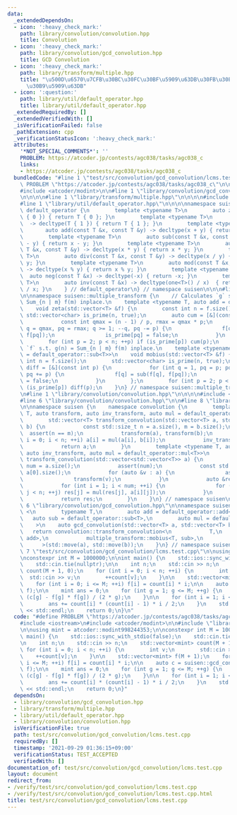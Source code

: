 ```yaml
---
data:
  _extendedDependsOn:
  - icon: ':heavy_check_mark:'
    path: library/convolution/convolution.hpp
    title: Convolution
  - icon: ':heavy_check_mark:'
    path: library/convolution/gcd_convolution.hpp
    title: GCD Convolution
  - icon: ':heavy_check_mark:'
    path: library/transform/multiple.hpp
    title: "\u500D\u6570\u7CFB\u30BC\u30FC\u30BF\u5909\u63DB\u30FB\u30E1\u30D3\u30A6\
      \u30B9\u5909\u63DB"
  - icon: ':question:'
    path: library/util/default_operator.hpp
    title: library/util/default_operator.hpp
  _extendedRequiredBy: []
  _extendedVerifiedWith: []
  _isVerificationFailed: false
  _pathExtension: cpp
  _verificationStatusIcon: ':heavy_check_mark:'
  attributes:
    '*NOT_SPECIAL_COMMENTS*': ''
    PROBLEM: https://atcoder.jp/contests/agc038/tasks/agc038_c
    links:
    - https://atcoder.jp/contests/agc038/tasks/agc038_c
  bundledCode: "#line 1 \"test/src/convolution/gcd_convolution/lcms.test.cpp\"\n#define\
    \ PROBLEM \"https://atcoder.jp/contests/agc038/tasks/agc038_c\"\n\n#include <iostream>\n\
    #include <atcoder/modint>\n\n#line 1 \"library/convolution/gcd_convolution.hpp\"\
    \n\n\n\n#line 1 \"library/transform/multiple.hpp\"\n\n\n\n#include <vector>\n\
    #line 1 \"library/util/default_operator.hpp\"\n\n\n\nnamespace suisen {\n    namespace\
    \ default_operator {\n        template <typename T>\n        auto zero() -> decltype(T\
    \ { 0 }) { return T { 0 }; }\n        template <typename T>\n        auto one()\
    \  -> decltype(T { 1 }) { return T { 1 }; }\n        template <typename T>\n \
    \       auto add(const T &x, const T &y) -> decltype(x + y) { return x + y; }\n\
    \        template <typename T>\n        auto sub(const T &x, const T &y) -> decltype(x\
    \ - y) { return x - y; }\n        template <typename T>\n        auto mul(const\
    \ T &x, const T &y) -> decltype(x * y) { return x * y; }\n        template <typename\
    \ T>\n        auto div(const T &x, const T &y) -> decltype(x / y) { return x /\
    \ y; }\n        template <typename T>\n        auto mod(const T &x, const T &y)\
    \ -> decltype(x % y) { return x % y; }\n        template <typename T>\n      \
    \  auto neg(const T &x) -> decltype(-x) { return -x; }\n        template <typename\
    \ T>\n        auto inv(const T &x) -> decltype(one<T>() / x)  { return one<T>()\
    \ / x; }\n    } // default_operator\n} // namespace suisen\n\n\n#line 6 \"library/transform/multiple.hpp\"\
    \n\nnamespace suisen::multiple_transform {\n    // Calculates `g` s.t. g(n) =\
    \ Sum_{n | m} f(m) inplace.\n    template <typename T, auto add = default_operator::add<T>>\n\
    \    void zeta(std::vector<T> &f) {\n        const int n = f.size();\n       \
    \ std::vector<char> is_prime(n, true);\n        auto cum = [&](const int p) {\n\
    \            const int qmax = (n - 1) / p, rmax = qmax * p;\n            for (int\
    \ q = qmax, pq = rmax; q >= 1; --q, pq -= p) {\n                f[q] = add(f[q],\
    \ f[pq]);\n                is_prime[pq] = false;\n            }\n        };\n\
    \        for (int p = 2; p < n; ++p) if (is_prime[p]) cum(p);\n    }\n    // Calculates\
    \ `f` s.t. g(n) = Sum_{n | m} f(m) inplace.\n    template <typename T, auto sub\
    \ = default_operator::sub<T>>\n    void mobius(std::vector<T> &f) {\n        const\
    \ int n = f.size();\n        std::vector<char> is_prime(n, true);\n        auto\
    \ diff = [&](const int p) {\n            for (int q = 1, pq = p; pq < n; ++q,\
    \ pq += p) {\n                f[q] = sub(f[q], f[pq]);\n                is_prime[pq]\
    \ = false;\n            }\n        };\n        for (int p = 2; p < n; ++p) if\
    \ (is_prime[p]) diff(p);\n    }\n} // namespace suisen::multiple_transform\n\n\
    \n#line 1 \"library/convolution/convolution.hpp\"\n\n\n\n#include <cassert>\n\
    #line 6 \"library/convolution/convolution.hpp\"\n\n#line 8 \"library/convolution/convolution.hpp\"\
    \n\nnamespace suisen {\n    namespace convolution {\n        template <typename\
    \ T, auto transform, auto inv_transform, auto mul = default_operator::mul<T>>\n\
    \        std::vector<T> transform_convolution(std::vector<T> a, std::vector<T>\
    \ b) {\n            const std::size_t n = a.size(), m = b.size();\n          \
    \  assert(n == m);\n            transform(a), transform(b);\n            for (std::size_t\
    \ i = 0; i < n; ++i) a[i] = mul(a[i], b[i]);\n            inv_transform(a);\n\
    \            return a;\n        }\n        template <typename T, auto transform,\
    \ auto inv_transform, auto mul = default_operator::mul<T>>\n        std::vector<T>\
    \ transform_convolution(std::vector<std::vector<T>> a) {\n            const std::size_t\
    \ num = a.size();\n            assert(num);\n            const std::size_t n =\
    \ a[0].size();\n            for (auto &v : a) {\n                assert(n == int(v.size()));\n\
    \                transform(v);\n            }\n            auto &res = a[0];\n\
    \            for (int i = 1; i < num; ++i) {\n                for (int j = 0;\
    \ j < n; ++j) res[j] = mul(res[j], a[i][j]);\n            }\n            inv_transform(res);\n\
    \            return res;\n        }\n    }\n} // namespace suisen\n\n\n\n#line\
    \ 6 \"library/convolution/gcd_convolution.hpp\"\n\nnamespace suisen {\n    template\
    \ <\n        typename T,\n        auto add = default_operator::add<T>,\n     \
    \   auto sub = default_operator::sub<T>,\n        auto mul = default_operator::mul<T>\n\
    \    >\n    auto gcd_convolution(std::vector<T> a, std::vector<T> b) {\n     \
    \   return convolution::transform_convolution<\n            T,\n            multiple_transform::zeta<T,\
    \ add>,\n            multiple_transform::mobius<T, sub>,\n            mul\n  \
    \      >(std::move(a), std::move(b));\n    }\n} // namespace suisen\n\n\n#line\
    \ 7 \"test/src/convolution/gcd_convolution/lcms.test.cpp\"\n\nusing mint = atcoder::modint998244353;\n\
    \nconstexpr int M = 1000000;\n\nint main() {\n    std::ios::sync_with_stdio(false);\n\
    \    std::cin.tie(nullptr);\n\n    int n;\n    std::cin >> n;\n    std::vector<mint>\
    \ count(M + 1, 0);\n    for (int i = 0; i < n; ++i) {\n        int v;\n      \
    \  std::cin >> v;\n        ++count[v];\n    }\n\n    std::vector<mint> f(M + 1);\n\
    \    for (int i = 0; i <= M; ++i) f[i] = count[i] * i;\n\n    auto c = suisen::gcd_convolution<mint>(f,\
    \ f);\n\n    mint ans = 0;\n    for (int g = 1; g <= M; ++g) {\n        ans +=\
    \ (c[g] - f[g] * f[g]) / (2 * g);\n    }\n\n    for (int i = 1; i <= M; ++i) {\n\
    \        ans += count[i] * (count[i] - 1) * i / 2;\n    }\n    std::cout << ans.val()\
    \ << std::endl;\n    return 0;\n}\n"
  code: "#define PROBLEM \"https://atcoder.jp/contests/agc038/tasks/agc038_c\"\n\n\
    #include <iostream>\n#include <atcoder/modint>\n\n#include \"library/convolution/gcd_convolution.hpp\"\
    \n\nusing mint = atcoder::modint998244353;\n\nconstexpr int M = 1000000;\n\nint\
    \ main() {\n    std::ios::sync_with_stdio(false);\n    std::cin.tie(nullptr);\n\
    \n    int n;\n    std::cin >> n;\n    std::vector<mint> count(M + 1, 0);\n   \
    \ for (int i = 0; i < n; ++i) {\n        int v;\n        std::cin >> v;\n    \
    \    ++count[v];\n    }\n\n    std::vector<mint> f(M + 1);\n    for (int i = 0;\
    \ i <= M; ++i) f[i] = count[i] * i;\n\n    auto c = suisen::gcd_convolution<mint>(f,\
    \ f);\n\n    mint ans = 0;\n    for (int g = 1; g <= M; ++g) {\n        ans +=\
    \ (c[g] - f[g] * f[g]) / (2 * g);\n    }\n\n    for (int i = 1; i <= M; ++i) {\n\
    \        ans += count[i] * (count[i] - 1) * i / 2;\n    }\n    std::cout << ans.val()\
    \ << std::endl;\n    return 0;\n}"
  dependsOn:
  - library/convolution/gcd_convolution.hpp
  - library/transform/multiple.hpp
  - library/util/default_operator.hpp
  - library/convolution/convolution.hpp
  isVerificationFile: true
  path: test/src/convolution/gcd_convolution/lcms.test.cpp
  requiredBy: []
  timestamp: '2021-09-29 01:36:15+09:00'
  verificationStatus: TEST_ACCEPTED
  verifiedWith: []
documentation_of: test/src/convolution/gcd_convolution/lcms.test.cpp
layout: document
redirect_from:
- /verify/test/src/convolution/gcd_convolution/lcms.test.cpp
- /verify/test/src/convolution/gcd_convolution/lcms.test.cpp.html
title: test/src/convolution/gcd_convolution/lcms.test.cpp
---
```

